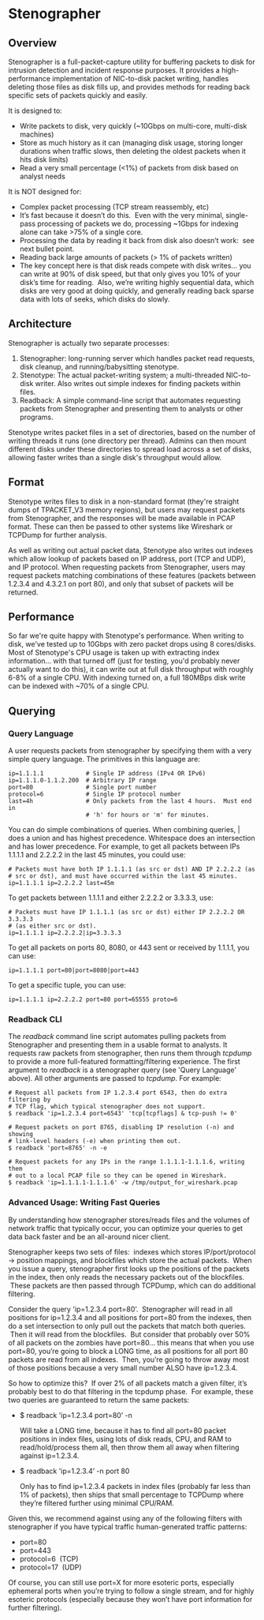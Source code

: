 Stenographer
============

Overview
--------

Stenographer is a full-packet-capture utility for buffering packets to disk
for intrusion detection and incident response purposes.  It provides a
high-performance implementation of NIC-to-disk packet writing, handles
deleting those files as disk fills up, and provides methods for reading back
specific sets of packets quickly and easily.

It is designed to:

*   Write packets to disk, very quickly (~10Gbps on multi-core, multi-disk
    machines)
*   Store as much history as it can (managing disk usage, storing longer
    durations when traffic slows, then deleting the oldest packets when
    it hits disk limits)
*   Read a very small percentage (<1%) of packets from disk based on analyst
    needs

It is NOT designed for:

*   Complex packet processing (TCP stream reassembly, etc)
   *   It’s fast because it doesn’t do this.  Even with the very minimal,
       single-pass processing of packets we do, processing ~1Gbps for indexing
       alone can take >75% of a single core.
   *   Processing the data by reading it back from disk also doesn’t work:  see
       next bullet point.
*   Reading back large amounts of packets (> 1% of packets written)
   *   The key concept here is that disk reads compete with disk writes… you can
       write at 90% of disk speed, but that only gives you 10% of your disk’s
       time for reading.  Also, we’re writing highly sequential data, which
       disks are very good at doing quickly, and generally reading back sparse
       data with lots of seeks, which disks do slowly.

Architecture
------------

Stenographer is actually two separate processes:

1.  Stenographer:  long-running server which handles packet read requests, disk
    cleanup, and running/babysitting stenotype.
2.  Stenotype:  The actual packet-writing system; a multi-threaded NIC-to-disk
    writer.  Also writes out simple indexes for finding packets within files.
3.  Readback:  A simple command-line script that automates requesting packets
    from Stenographer and presenting them to analysts or other programs.

Stenotype writes packet files in a set of directories, based on the number of
writing threads it runs (one directory per thread).  Admins can then mount
different disks under these directories to spread load across a set of disks,
allowing faster writes than a single disk's throughput would allow.

Format
------

Stenotype writes files to disk in a non-standard format (they're straight dumps
of TPACKET_V3 memory regions), but users may request packets from Stenographer,
and the responses will be made available in PCAP format.  These can then be
passed to other systems like Wireshark or TCPDump for further analysis.

As well as writing out actual packet data, Stenotype also writes out indexes
which allow lookup of packets based on IP address, port (TCP and UDP), and
IP protocol.  When requesting packets from Stenographer, users may request
packets matching combinations of these features (packets between 1.2.3.4 and
4.3.2.1 on port 80), and only that subset of packets will be returned.

Performance
-----------

So far we're quite happy with Stenotype's performance.  When writing to
disk, we've tested up to 10Gbps with zero packet drops using 8
cores/disks.  Most of Stenotype's CPU usage is taken up with extracting index
information... with that turned off (just for testing, you'd probably never
actually want to do this), it can write out at full disk throughput
with roughly 6-8% of a single CPU.  With indexing turned on, a full 180MBps disk
write can be indexed with ~70% of a single CPU.

Querying
--------

### Query Language ###

A user requests packets from stenographer by specifying them with a very simple
query language.  The primitives in this language are:

    ip=1.1.1.1            # Single IP address (IPv4 OR IPv6)
    ip=1.1.1.0-1.1.2.200  # Arbitrary IP range
    port=80               # Single port number
    protocol=6            # Single IP protocol number
    last=4h               # Only packets from the last 4 hours.  Must end in
                          # 'h' for hours or 'm' for minutes.

You can do simple combinations of queries.  When combining queries, | does
a union and has highest precedence.  Whitespace does an intersection and has
lower precedence.  For example, to get all packets between IPs 1.1.1.1 and
2.2.2.2 in the last 45 minutes, you could use:

    # Packets must have both IP 1.1.1.1 (as src or dst) AND IP 2.2.2.2 (as
    # src or dst), and must have occurred within the last 45 minutes.
    ip=1.1.1.1 ip=2.2.2.2 last=45m

To get packets between 1.1.1.1 and either 2.2.2.2 or 3.3.3.3, use:

    # Packets must have IP 1.1.1.1 (as src or dst) either IP 2.2.2.2 OR 3.3.3.3
    # (as either src or dst).
    ip=1.1.1.1 ip=2.2.2.2|ip=3.3.3.3

To get all packets on ports 80, 8080, or 443 sent or received by 1.1.1.1, you can use:

    ip=1.1.1.1 port=80|port=8080|port=443

To get a specific tuple, you can use:

    ip=1.1.1.1 ip=2.2.2.2 port=80 port=65555 proto=6

### Readback CLI ###

The *readback* command line script automates pulling packets from Stenographer
and presenting them in a usable format to analysts.  It requests raw packets
from stenographer, then runs them through *tcpdump* to provide a more
full-featured formatting/filtering experience.  The first argument to *readback*
is a stenographer query (see 'Query Language' above).  All other arguments are
passed to *tcpdump*.  For example:

    # Request all packets from IP 1.2.3.4 port 6543, then do extra filtering by
    # TCP flag, which typical stenographer does not support.
    $ readback 'ip=1.2.3.4 port=6543' 'tcp[tcpflags] & tcp-push != 0'

    # Request packets on port 8765, disabling IP resolution (-n) and showing
    # link-level headers (-e) when printing them out.
    $ readback 'port=8765' -n -e

    # Request packets for any IPs in the range 1.1.1.1-1.1.1.6, writing them
    # out to a local PCAP file so they can be opened in Wireshark.
    $ readback 'ip=1.1.1.1-1.1.1.6' -w /tmp/output_for_wireshark.pcap

### Advanced Usage:  Writing Fast Queries ###

By understanding how stenographer stores/reads files and the volumes of network
traffic that typically occur, you can optimize your queries to get data back
faster and be an all-around nicer client.

Stenographer keeps two sets of files:  indexes which stores IP/port/protocol ->
position mappings, and blockfiles which store the actual packets.  When you
issue a query, stenographer first looks up the positions of the packets in the
index, then only reads the necessary packets out of the blockfiles.  These
packets are then passed through TCPDump, which can do additional filtering.

Consider the query 'ip=1.2.3.4 port=80’.  Stenographer will read in all
positions for ip=1.2.3.4 and all positions for port=80 from the indexes, then do
a set intersection to only pull out the packets that match both queries.  Then
it will read from the blockfiles.  But consider that probably over 50% of all
packets on the zombies have port=80… this means that when you use port=80,
you’re going to block a LONG time, as all positions for all port 80 packets are
read from all indexes.  Then, you’re going to throw away most of those positions
because a very small number ALSO have ip=1.2.3.4.

So how to optimize this?  If over 2% of all packets match a given filter, it’s
probably best to do that filtering in the tcpdump phase.  For example, these two
queries are guaranteed to return the same packets:

*   $ readback 'ip=1.2.3.4 port=80’ -n

    Will take a LONG time, because it has to find all port=80 packet positions
    in index files, using lots of disk reads, CPU, and RAM to
    read/hold/process them all, then throw them all away when filtering
    against ip=1.2.3.4.

*   $ readback 'ip=1.2.3.4’ -n port 80

    Only has to find ip=1.2.3.4 packets in index files (probably far less than
    1% of packets), then ships that small percentage to TCPDump where they’re
    filtered further using minimal CPU/RAM.

Given this, we recommend against using any of the following filters with
stenographer if you have typical traffic human-generated traffic patterns:

*   port=80
*   port=443
*   protocol=6  (TCP)
*   protocol=17  (UDP)

Of course, you can still use port=X for more esoteric ports, especially
ephemeral ports when you’re trying to follow a single stream, and for highly
esoteric protocols (especially because they won’t have port information for
further filtering).
